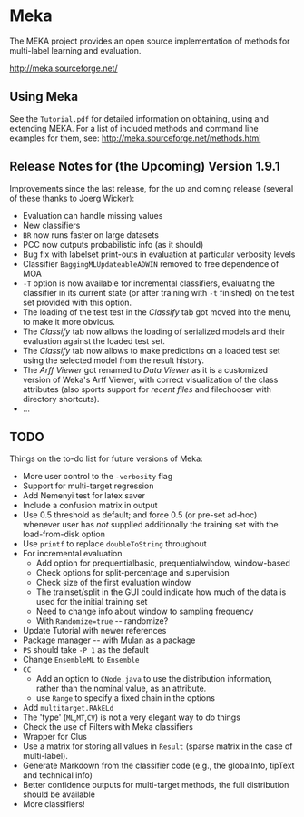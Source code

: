 # Meka

The MEKA project provides an open source implementation of methods for multi-label learning and evaluation.

http://meka.sourceforge.net/

## Using Meka

See the `Tutorial.pdf` for detailed information on obtaining, using and extending MEKA.
For a list of included methods and command line examples for them, 
	see: http://meka.sourceforge.net/methods.html


## Release Notes for (the Upcoming) Version 1.9.1

Improvements since the last release, for the up and coming release (several of these thanks to Joerg Wicker):

* Evaluation can handle missing values
* New classifiers
* `BR` now runs faster on large datasets
* PCC now outputs probabilistic info (as it should)
* Bug fix with labelset print-outs in evaluation at particular verbosity levels
* Classifier `BaggingMLUpdateableADWIN` removed to free dependence of MOA
* `-T` option is now available for incremental classifiers, evaluating the
  classifier in its current state (or after training with `-t` finished) on
  the test set provided with this option.
* The loading of the test test in the *Classify* tab got moved into the menu,
  to make it more obvious.
* The *Classify* tab now allows the loading of serialized models and their
  evaluation against the loaded test set.
* The *Classify* tab now allows to make predictions on a loaded test set
  using the selected model from the result history.
* The *Arff Viewer* got renamed to *Data Viewer* as it is a customized version
  of Weka's Arff Viewer, with correct visualization of the class attributes
  (also sports support for *recent files* and filechooser with directory
  shortcuts).
* ...

## TODO

Things on the to-do list for future versions of Meka:

* More user control to the `-verbosity` flag
* Support for multi-target regression
* Add Nemenyi test for latex saver
* Include a confusion matrix in output
* Use 0.5 threshold as default; and force 0.5 (or pre-set ad-hoc) whenever user has *not* supplied additionally the training set with the load-from-disk option
* Use `printf` to replace `doubleToString` throughout
* For incremental evaluation
	* Add option for prequentialbasic, prequentialwindow, window-based
	* Check options for split-percentage and supervision
	* Check size of the first evaluation window 
	* The trainset/split in the GUI could indicate how much of the data is used for the initial training set
	* Need to change info about window to sampling frequency
	* With `Randomize=true` -- randomize?
* Update Tutorial with newer references
* Package manager -- with Mulan as a package
* `PS` should take `-P 1` as the default
* Change `EnsembleML` to `Ensemble`
* `CC`
	* Add an option to `CNode.java` to use the distribution information, rather than the nominal value, as an attribute.
	* use `Range` to specify a fixed chain in the options
* Add `multitarget.RAkELd`
* The 'type' (`ML`,`MT`,`CV`) is not a very elegant way to do things
* Check the use of Filters with Meka classifiers
* Wrapper for Clus
* Use a matrix for storing all values in `Result` (sparse matrix in the case of multi-label).
* Generate Markdown from the classifier code (e.g., the globalInfo, tipText and technical info)
* Better confidence outputs for multi-target methods, the full distribution should be available
* More classifiers!

